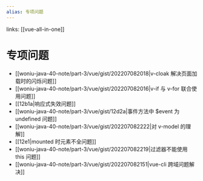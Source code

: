 ```yaml
---
alias: 专项问题
---
```


links: [[vue-all-in-one]]

# 专项问题

- [[woniu-java-40-note/part-3/vue/gist/202207082018|v-cloak 解决页面加载时的闪烁问题]]
- [[woniu-java-40-note/part-3/vue/gist/202207082016|v-if 与 v-for 联合使用问题]]
- [[12b1a|响应式失效问题]]
- [[woniu-java-40-note/part-3/vue/gist/12d2a|事件方法中 $event 为 undefined 问题]]
- [[woniu-java-40-note/part-3/vue/gist/202207082222|对 v-model 的理解]]
- [[12e1|mounted 时元素不全问题]]
- [[woniu-java-40-note/part-3/vue/gist/202207082219|过滤器不能使用 this 问题]]
- [[woniu-java-40-note/part-3/vue/gist/202207082151|vue-cli 跨域问题解决]]
